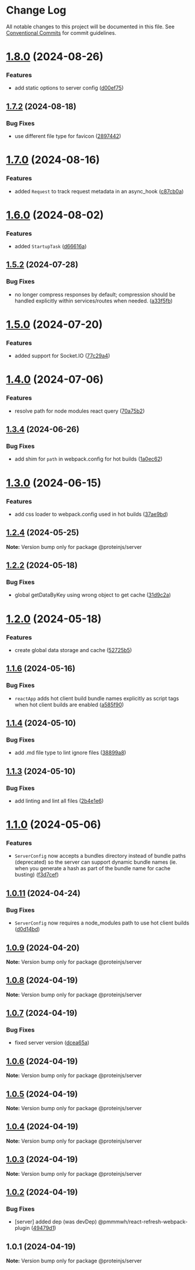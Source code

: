 # Change Log

All notable changes to this project will be documented in this file.
See [Conventional Commits](https://conventionalcommits.org) for commit guidelines.

# [1.8.0](https://github.com/proteinjs/server/compare/@proteinjs/server@1.7.2...@proteinjs/server@1.8.0) (2024-08-26)


### Features

* add static options to server config ([d00ef75](https://github.com/proteinjs/server/commit/d00ef753af82cdca466d6bf8b273633283a7a20a))





## [1.7.2](https://github.com/proteinjs/server/compare/@proteinjs/server@1.7.1...@proteinjs/server@1.7.2) (2024-08-18)


### Bug Fixes

* use different file type for favicon ([2897442](https://github.com/proteinjs/server/commit/28974421fc89def80062f60b4a3f58bbedc0dda3))





# [1.7.0](https://github.com/proteinjs/server/compare/@proteinjs/server@1.6.1...@proteinjs/server@1.7.0) (2024-08-16)


### Features

* added `Request` to track request metadata in an async_hook ([c87cb0a](https://github.com/proteinjs/server/commit/c87cb0aaf1da85f36ca560e8e2c5e062bb98bf1c))





# [1.6.0](https://github.com/proteinjs/server/compare/@proteinjs/server@1.5.3...@proteinjs/server@1.6.0) (2024-08-02)


### Features

* added `StartupTask` ([d66616a](https://github.com/proteinjs/server/commit/d66616a2696c001c8ebef6828d319af6aeba245c))





## [1.5.2](https://github.com/proteinjs/server/compare/@proteinjs/server@1.5.1...@proteinjs/server@1.5.2) (2024-07-28)


### Bug Fixes

* no longer compress responses by default; compression should be handled explicitly within services/routes when needed. ([a33f5fb](https://github.com/proteinjs/server/commit/a33f5fb537943424f71072cf5f93d1edaa2c610c))





# [1.5.0](https://github.com/proteinjs/server/compare/@proteinjs/server@1.4.5...@proteinjs/server@1.5.0) (2024-07-20)


### Features

* added support for Socket.IO ([77c29a4](https://github.com/proteinjs/server/commit/77c29a4ddfd190f50ee38a0f80e118700eb417e0))





# [1.4.0](https://github.com/proteinjs/server/compare/@proteinjs/server@1.3.7...@proteinjs/server@1.4.0) (2024-07-06)


### Features

* resolve path for node modules react query ([70a75b2](https://github.com/proteinjs/server/commit/70a75b22130c5a81b120856006435461690748de))





## [1.3.4](https://github.com/proteinjs/server/compare/@proteinjs/server@1.3.3...@proteinjs/server@1.3.4) (2024-06-26)


### Bug Fixes

* add shim for `path` in webpack.config for hot builds ([1a0ec62](https://github.com/proteinjs/server/commit/1a0ec62c2bfb235979f251da851ca24908c916bd))





# [1.3.0](https://github.com/proteinjs/server/compare/@proteinjs/server@1.2.6...@proteinjs/server@1.3.0) (2024-06-15)


### Features

* add css loader to webpack.config used in hot builds ([37ae9bd](https://github.com/proteinjs/server/commit/37ae9bdc99602b59aed8544cf7f3eb68cd3d29cd))





## [1.2.4](https://github.com/proteinjs/server/compare/@proteinjs/server@1.2.3...@proteinjs/server@1.2.4) (2024-05-25)

**Note:** Version bump only for package @proteinjs/server





## [1.2.2](https://github.com/proteinjs/server/compare/@proteinjs/server@1.2.1...@proteinjs/server@1.2.2) (2024-05-18)


### Bug Fixes

* global getDataByKey using wrong object to get cache ([31d9c2a](https://github.com/proteinjs/server/commit/31d9c2ae4ffa6d4b12559a091e52c68482d3d4c6))





# [1.2.0](https://github.com/proteinjs/server/compare/@proteinjs/server@1.1.8...@proteinjs/server@1.2.0) (2024-05-18)


### Features

* create global data storage and cache ([52725b5](https://github.com/proteinjs/server/commit/52725b52820ae51022ef5a8132e44104e63193a9))





## [1.1.6](https://github.com/proteinjs/server/compare/@proteinjs/server@1.1.5...@proteinjs/server@1.1.6) (2024-05-16)


### Bug Fixes

* `reactApp` adds hot client build bundle names explicitly as script tags when hot client builds are enabled ([a585f90](https://github.com/proteinjs/server/commit/a585f9040587dae550c76c24827dfefc4af55127))





## [1.1.4](https://github.com/proteinjs/server/compare/@proteinjs/server@1.1.3...@proteinjs/server@1.1.4) (2024-05-10)


### Bug Fixes

* add .md file type to lint ignore files ([38899a8](https://github.com/proteinjs/server/commit/38899a83c80b3d6dc61049dc48916168985acf87))





## [1.1.3](https://github.com/proteinjs/server/compare/@proteinjs/server@1.1.2...@proteinjs/server@1.1.3) (2024-05-10)


### Bug Fixes

* add linting and lint all files ([2b4e1e6](https://github.com/proteinjs/server/commit/2b4e1e6332e16328c3a3d3c846def74f819bbf39))





# [1.1.0](https://github.com/proteinjs/server/compare/@proteinjs/server@1.0.17...@proteinjs/server@1.1.0) (2024-05-06)

### Features

- `ServerConfig` now accepts a bundles directory instead of bundle paths (deprecated) so the server can support dynamic bundle names (ie. when you generate a hash as part of the bundle name for cache busting) ([f3d7cef](https://github.com/proteinjs/server/commit/f3d7cefd58cb0b220470e886e161fbc028ca2df9))

## [1.0.11](https://github.com/proteinjs/server/compare/@proteinjs/server@1.0.10...@proteinjs/server@1.0.11) (2024-04-24)

### Bug Fixes

- `ServerConfig` now requires a node_modules path to use hot client builds ([d0d14bd](https://github.com/proteinjs/server/commit/d0d14bda27e391ddb6493c714f5cf5220c1976fc))

## [1.0.9](https://github.com/proteinjs/server/compare/@proteinjs/server@1.0.8...@proteinjs/server@1.0.9) (2024-04-20)

**Note:** Version bump only for package @proteinjs/server

## [1.0.8](https://github.com/proteinjs/server/compare/@proteinjs/server@1.0.7...@proteinjs/server@1.0.8) (2024-04-19)

**Note:** Version bump only for package @proteinjs/server

## [1.0.7](https://github.com/brentbahry/server/compare/@proteinjs/server@1.0.6...@proteinjs/server@1.0.7) (2024-04-19)

### Bug Fixes

- fixed server version ([dcea65a](https://github.com/brentbahry/server/commit/dcea65a231c894ff7872f48b9b6d36b44d28b72e))

## [1.0.6](https://github.com/brentbahry/server/compare/@proteinjs/server@1.0.5...@proteinjs/server@1.0.6) (2024-04-19)

**Note:** Version bump only for package @proteinjs/server

## [1.0.5](https://github.com/brentbahry/server/compare/@proteinjs/server@1.0.4...@proteinjs/server@1.0.5) (2024-04-19)

**Note:** Version bump only for package @proteinjs/server

## [1.0.4](https://github.com/brentbahry/server/compare/@proteinjs/server@1.0.3...@proteinjs/server@1.0.4) (2024-04-19)

**Note:** Version bump only for package @proteinjs/server

## [1.0.3](https://github.com/brentbahry/server/compare/@proteinjs/server@1.0.2...@proteinjs/server@1.0.3) (2024-04-19)

**Note:** Version bump only for package @proteinjs/server

## [1.0.2](https://github.com/brentbahry/server/compare/@proteinjs/server@1.0.1...@proteinjs/server@1.0.2) (2024-04-19)

### Bug Fixes

- [server] added dep (was devDep) @pmmmwh/react-refresh-webpack-plugin ([49479d1](https://github.com/brentbahry/server/commit/49479d1b23e0d767bb0d00731002a2bf77ede892))

## 1.0.1 (2024-04-19)

**Note:** Version bump only for package @proteinjs/server

